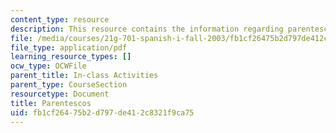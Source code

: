 ```yaml
---
content_type: resource
description: This resource contains the information regarding parentescos.
file: /media/courses/21g-701-spanish-i-fall-2003/fb1cf26475b2d797de412c8321f9ca75_MIT21G_701F03_3activida.pdf
file_type: application/pdf
learning_resource_types: []
ocw_type: OCWFile
parent_title: In-class Activities
parent_type: CourseSection
resourcetype: Document
title: Parentescos
uid: fb1cf264-75b2-d797-de41-2c8321f9ca75
---
```

